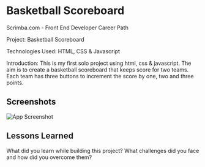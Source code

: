 # Basketball Scoreboard

Scrimba.com - Front End Developer Career Path

Project: Basketball Scoreboard

Technologies Used: HTML, CSS & Javascript

Introduction: This is my first solo project using html, css & javascript. The aim is to create a basketball scoreboard that keeps score for two teams. Each team has three buttons to increment the score by one, two and three points.

## Screenshots

![App Screenshot](https://via.placeholder.com/468x300?text=App+Screenshot+Here)

## Lessons Learned

What did you learn while building this project? What challenges did you face and how did you overcome them?
